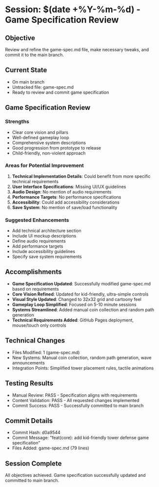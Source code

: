 # Session: $(date +%Y-%m-%d) - Game Specification Review

## Objective
Review and refine the game-spec.md file, make necessary tweaks, and commit it to the main branch.

## Current State
- On main branch
- Untracked file: game-spec.md
- Ready to review and commit game specification

## Game Specification Review

### Strengths
- Clear core vision and pillars
- Well-defined gameplay loop
- Comprehensive system descriptions
- Good progression from prototype to release
- Child-friendly, non-violent approach

### Areas for Potential Improvement
1. **Technical Implementation Details**: Could benefit from more specific technical requirements
2. **User Interface Specifications**: Missing UI/UX guidelines
3. **Audio Design**: No mention of audio requirements
4. **Performance Targets**: No performance specifications
5. **Accessibility**: Could add accessibility considerations
6. **Save System**: No mention of save/load functionality

### Suggested Enhancements
- Add technical architecture section
- Include UI mockup descriptions
- Define audio requirements
- Add performance targets
- Include accessibility guidelines
- Specify save system requirements

## Accomplishments
- **Game Specification Updated**: Successfully modified game-spec.md based on requirements
- **Core Vision Refined**: Updated for kid-friendly, ultra-simple controls
- **Visual Style Updated**: Changed to 32x32 grid and cartoony feel
- **Gameplay Loop Simplified**: Focused on 5-10 minute sessions
- **Systems Streamlined**: Added manual coin collection and random path generation
- **Technical Requirements Added**: GitHub Pages deployment, mouse/touch only controls

## Technical Changes
- Files Modified: 1 (game-spec.md)
- New Systems: Manual coin collection, random path generation, wave announcements
- Integration Points: Simplified tower placement rules, tactile animations

## Testing Results
- Manual Review: PASS - Specification aligns with requirements
- Content Validation: PASS - All requested changes implemented
- Commit Success: PASS - Successfully committed to main branch

## Commit Details
- Commit Hash: d0a9544
- Commit Message: "feat(core): add kid-friendly tower defense game specification"
- Files Added: game-spec.md (79 lines)

## Session Complete
All objectives achieved. Game specification successfully updated and committed to main branch.

